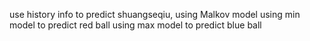 use history info to predict shuangseqiu, using Malkov model
using min model to predict red ball
using max model to predict blue ball

